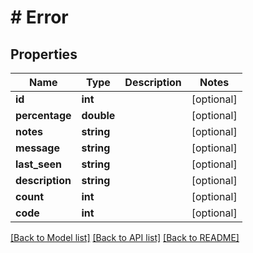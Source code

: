 # # Error

## Properties

Name | Type | Description | Notes
------------ | ------------- | ------------- | -------------
**id** | **int** |  | [optional] 
**percentage** | **double** |  | [optional] 
**notes** | **string** |  | [optional] 
**message** | **string** |  | [optional] 
**last_seen** | **string** |  | [optional] 
**description** | **string** |  | [optional] 
**count** | **int** |  | [optional] 
**code** | **int** |  | [optional] 

[[Back to Model list]](../../README.md#documentation-for-models) [[Back to API list]](../../README.md#documentation-for-api-endpoints) [[Back to README]](../../README.md)


